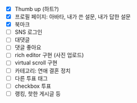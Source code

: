 - [x] Thumb up (하트?)
- [x] 프로필 페이지: 아바타, 내가 쓴 설문, 내가 답한 설문
- [x] 북마크
- [ ] SNS 로그인
- [ ] 대댓글
- [ ] 댓글 좋아요
- [ ] rich editor 구현 (사진 업로드)
- [ ] virtual scroll 구현
- [ ] 카테고리: 연애 결혼 정치
- [ ] 다른 투표 태그
- [ ] checkbox 투표
- [ ] 랭킹, 핫한 게시글 등
